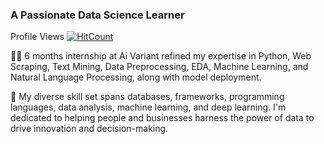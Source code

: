 ### A Passionate Data Science Learner
 Profile Views [![HitCount](https://hits.dwyl.com/PAVITHRA7993/PAVITHRA7993.svg?style=flat-square)](http://hits.dwyl.com/PAVITHRA7993/PAVITHRA7993)

👨‍💻 6 months internship at Ai Variant refined my expertise in Python, Web Scraping, Text Mining, Data Preprocessing, EDA, Machine Learning, and Natural Language Processing, along with model deployment.

👯 My diverse skill set spans databases, frameworks, programming languages, data analysis, machine learning, and deep learning. I'm dedicated to helping people and businesses harness the power of data to drive innovation and decision-making.

